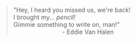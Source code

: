 >"Hey, I heard you missed us, we're back!
><br>
>I brought my... <i>pencil!</i>
><br>
>Gimmie something to write on, man!"
><br>
>        - Eddie Van Halen

